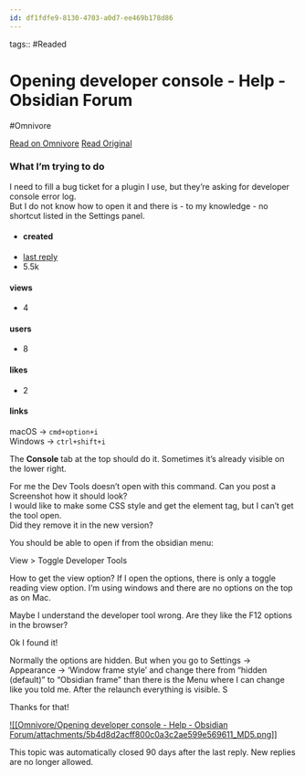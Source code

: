 ```yaml
---
id: df1fdfe9-8130-4703-a0d7-ee469b178d86
---
```



tags::  #Readed 

# Opening developer console - Help - Obsidian Forum
#Omnivore

[Read on Omnivore](https://omnivore.app/me/opening-developer-console-help-obsidian-forum-190e30a4f19)
[Read Original](https://forum.obsidian.md/t/opening-developer-console/66755/5)

### [](#what-im-trying-to-do-1)What I’m trying to do

I need to fill a bug ticket for a plugin I use, but they’re asking for developer console error log.  
But I do not know how to open it and there is - to my knowledge - no shortcut listed in the Settings panel.

* #### created
* [ last reply ](https://forum.obsidian.md/t/opening-developer-console/66755/8)
* 5.5k  
#### views
* 4  
#### users
* 8  
#### likes
* 2  
#### links

macOS → `cmd+option+i`  
Windows → `ctrl+shift+i`

The **Console** tab at the top should do it. Sometimes it’s already visible on the lower right.

For me the Dev Tools doesn’t open with this command. Can you post a Screenshot how it should look?  
I would like to make some CSS style and get the element tag, but I can’t get the tool open.  
Did they remove it in the new version?

You should be able to open if from the obsidian menu:

View > Toggle Developer Tools

How to get the view option? If I open the options, there is only a toggle reading view option. I’m using windows and there are no options on the top as on Mac.

Maybe I understand the developer tool wrong. Are they like the F12 options in the browser?

Ok I found it!

Normally the options are hidden. But when you go to Settings → Appearance → ‘Window frame style’ and change there from “hidden (default)” to “Obsidian frame” than there is the Menu where I can change like you told me. After the relaunch everything is visible. S

Thanks for that!

[![[Omnivore/Opening developer console - Help - Obsidian Forum/attachments/5b4d8d2acff800c0a3c2ae599e569611_MD5.png]]](https://forum.obsidian.md/uploads/default/original/3X/9/c/9c4a9b46351a873f75d2a830a1023ab1dbcc119c.png "image")

This topic was automatically closed 90 days after the last reply. New replies are no longer allowed.

